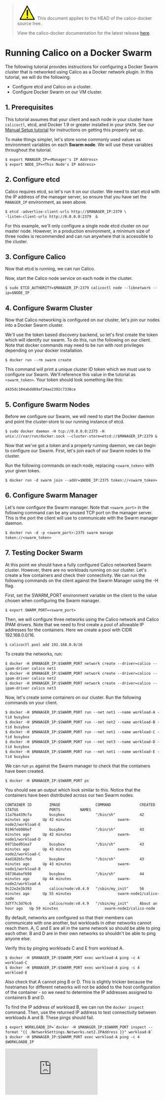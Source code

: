 <!--- master only -->
> ![warning](../../images/warning.png) This document applies to the HEAD of the calico-docker source tree.
>
> View the calico-docker documentation for the latest release [here](https://github.com/projectcalico/calico-docker/blob/v0.14.0/README.md).
<!--- else
> You are viewing the calico-docker documentation for release **release**.
<!--- end of master only -->

# Running Calico on a Docker Swarm

The following tutorial provides instructions for configuring a Docker Swarm
cluster that is networked using Calico as a Docker network plugin. In this 
tutorial, we will do the following:

* Configure etcd and Calico on a cluster.
* Configure Docker Swarm on our VM cluster.

## 1. Prerequisites 

This tutorial assumes that your client and each node in your cluster 
have `calicoctl`, etcd, and Docker 1.9 or greater installed in your `$PATH`. 
See our [Manual Setup tutorial](ManualSetup.md) 
for instructions on getting this properly set up.

To make things simpler, let's store some commonly used values as environment 
variables on each **Swarm node**. We will use these variables throughout the 
tutorial.

    $ export MANAGER_IP=<Manager's IP Address>
    $ export NODE_IP=<This Node's IP Address>

## 2. Configure etcd

Calico requires etcd, so let's run it on our cluster. We need to start etcd 
with the IP address of the manager server, so ensure that you have set the 
`MANAGER_IP` environment, as seen above.

    $ etcd -advertise-client-urls http://$MANAGER_IP:2379 \
    -listen-client-urls http://0.0.0.0:2379  &
    
For this example, we'll only configure a single node etcd cluster on our master
node. However, in a production environment, a minimum size of three nodes is 
recommended and can run anywhere that is accessible to the cluster.

## 3. Configure Calico

Now that etcd is running, we can run Calico.
    
Now, start the Calico node service on each node in the cluster. 

    $ sudo ETCD_AUTHORITY=$MANAGER_IP:2379 calicoctl node --libnetwork --ip=$NODE_IP

## 4. Configure Swarm Cluster

Now that Calico networking is configured on our cluster, let's join our nodes 
into a Docker Swarm cluster.

We'll use the token based discovery backend, so let's first create the token 
which will identify our swarm. To do this, run the following on our client. 
Note that docker commands may need to be run with root privileges depending on 
your docker installation.

    $ docker run --rm swarm create
    
This command will print a unique cluster ID token which we must use to 
configure our Swarm. We'll reference this value in the tutorial as 
`<swarm_token>`. Your token should look something like this:

    d435dc104abdd89af24ae2392c7338ce

## 5. Configure Swarm Nodes

Before we configure our Swarm, we will need to start the Docker daemon and 
point the cluster-store to our running instance of etcd. 

    $ sudo docker daemon -H tcp://0.0.0.0:2375 -H unix:///var/run/docker.sock --cluster-store=etcd://$MANAGER_IP:2379 &

Now that we've got a token and a properly running daemon, we can begin to 
configure our Swarm. First, let's join each of our Swarm nodes to the cluster.

Run the following commands on each node, replacing `<swarm_token>` with your 
given token.
    
    $ docker run -d swarm join --addr=$NODE_IP:2375 token://<swarm_token>
    
## 6. Configure Swarm Manager

Let's now configure the Swarm manager. Note that `<swarm_port>` in the 
following command can be any unused TCP port on the manager server. This is 
the port the client will use to communicate with the Swarm manager daemon. 

    $ docker run -d -p <swarm_port>:2375 swarm manage token://<swarm_token>
    
## 7. Testing Docker Swarm
    
At this point we should have a fully configured Calico networked Swarm cluster.
However, there are no workloads running on our cluster. Let's create a few 
containers and check their connectivity. We can run the following commands on 
the client against the Swarm Manager using the -H flag.

First, set the SWARM_PORT environment variable on the client to the value 
chosen when configuring the Swarm manager.

    $ export SWARM_PORT=<swarm_port>
       
Then, we will configure three networks using the Calico network and Calico 
IPAM drivers. Note that we need to first create a pool of allowable IP 
addresses for the containers. Here we create a pool with CIDR 192.168.0.0/16.

    $ calicoctl pool add 192.168.0.0/16
   
To create the networks, run:
    
    $ docker -H $MANAGER_IP:$SWARM_PORT network create --driver=calico --ipam-driver calico net1
    $ docker -H $MANAGER_IP:$SWARM_PORT network create --driver=calico --ipam-driver calico net2
    $ docker -H $MANAGER_IP:$SWARM_PORT network create --driver=calico --ipam-driver calico net3
    
Now, let's create some containers on our cluster. Run the following commands on
your client.

    $ docker -H $MANAGER_IP:$SWARM_PORT run --net net1 --name workload-A -tid busybox
    $ docker -H $MANAGER_IP:$SWARM_PORT run --net net2 --name workload-B -tid busybox
    $ docker -H $MANAGER_IP:$SWARM_PORT run --net net1 --name workload-C -tid busybox
    $ docker -H $MANAGER_IP:$SWARM_PORT run --net net3 --name workload-D -tid busybox
    $ docker -H $MANAGER_IP:$SWARM_PORT run --net net1 --name workload-E -tid busybox
     
We can run `ps` against the Swarm manager to check that the containers have 
been created.

    $ docker -H $MANAGER_IP:$SWARM_PORT ps
    
You should see an output which look similar to this. Notice that the containers
have been distributed across our two Swarm nodes.

```
CONTAINER ID        IMAGE                COMMAND             CREATED             STATUS              PORTS         NAMES
11a76a439cfa        busybox              "/bin/sh"           42 minutes ago      Up 42 minutes                     swarm-node2/workload-E
9196feb986ef        busybox              "/bin/sh"           43 minutes ago      Up 42 minutes                     swarm-node1/workload-D
6971bed91ea7        busybox              "/bin/sh"           43 minutes ago      Up 43 minutes                     swarm-node2/workload-C
4ad182b5cfbd        busybox              "/bin/sh"           43 minutes ago      Up 43 minutes                     swarm-node1/workload-B
58736abaf698        busybox              "/bin/sh"           44 minutes ago      Up 44 minutes                     swarm-node2/workload-A
9c22e2e3b393        calico/node:v0.4.9   "/sbin/my_init"     56 minutes ago      Up 55 minutes                     swarm-node1/calico-node
3dff7c3d76c6        calico/node:v0.4.9   "/sbin/my_init"     About an hour ago   Up 59 minutes                     swarm-node2/calico-node
```

By default, networks are configured so that their members can communicate with
one another, but workloads in other networks cannot reach them. A, C and E are
all in the same network so should be able to ping each other. B and D are in
their own networks so shouldn't be able to ping anyone else.

Verify this by pinging workloads C and E from workload A.

    $ docker -H $MANAGER_IP:$SWARM_PORT exec workload-A ping -c 4 workload-C
    $ docker -H $MANAGER_IP:$SWARM_PORT exec workload-A ping -c 4 workload-E
    
Also check that A cannot ping B or D. This is slightly trickier because the
hostnames for different networks will not be added to the host configuration of
the container - so we need to determine the IP addresses assigned to containers
B and D.

To find the IP address of workload B, we can run the `docker inspect` command.
Then, use the returned IP address to test connectivity between workloads A and
B. These pings should fail.

    $ export WORKLOADB_IP=`docker -H $MANAGER_IP:$SWARM_PORT inspect --format "{{ .NetworkSettings.Networks.net2.IPAddress }}" workload-B`
    $ docker -H $MANAGER_IP:$SWARM_PORT exec workload-A ping -c 4 $WORKLOADB_IP
[![Analytics](https://ga-beacon.appspot.com/UA-52125893-3/calico-docker/docs/calico-with-docker/docker-network-plugin/CalicoSwarm.md?pixel)](https://github.com/igrigorik/ga-beacon)

